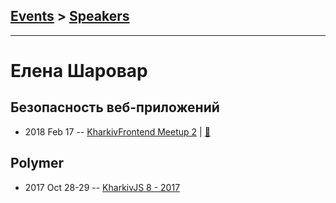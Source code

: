 ## [Events](../README.md) > [Speakers](../speakers.md)
---

# Елена Шаровар

## Безопасность веб-приложений
- 2018 Feb 17 -- [KharkivFrontend Meetup 2](https://youtu.be/0BwpXOTj_P0)  | [:notebook:](https://drive.google.com/drive/folders/1vsufgRXSOgG5QN8uk0urU8nQAkMF1G_k)  
## Polymer
- 2017 Oct 28-29 -- [KharkivJS 8 - 2017](https://www.youtube.com/watch?v=Xi_eauNC_3E)    
